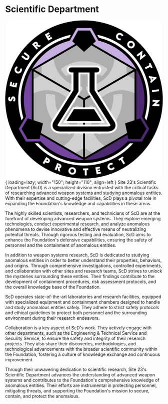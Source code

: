 # Scientific Department

![ScD Logo](images/logo.png){ loading=lazy; width="150"; height="110"; align=left } Site 23's Scientific Department (ScD) is a specialized division entrusted with the critical tasks of researching advanced weapon systems and studying anomalous entities. With their expertise and cutting-edge facilities, ScD plays a pivotal role in expanding the Foundation's knowledge and capabilities in these areas.

The highly skilled scientists, researchers, and technicians of ScD are at the forefront of developing advanced weapon systems. They explore emerging technologies, conduct experimental research, and analyze anomalous phenomena to devise innovative and effective means of neutralizing potential threats. Through rigorous testing and evaluation, ScD aims to enhance the Foundation's defensive capabilities, ensuring the safety of personnel and the containment of anomalous entities.

In addition to weapon systems research, ScD is dedicated to studying anomalous entities in order to better understand their properties, behaviors, and origins. Through comprehensive investigations, controlled experiments, and collaboration with other sites and research teams, ScD strives to unlock the mysteries surrounding these entities. Their findings contribute to the development of containment procedures, risk assessment protocols, and the overall knowledge base of the Foundation.

ScD operates state-of-the-art laboratories and research facilities, equipped with specialized equipment and containment chambers designed to handle and study anomalous entities safely. They adhere to strict safety protocols and ethical guidelines to protect both personnel and the surrounding environment during their research endeavors.

Collaboration is a key aspect of ScD's work. They actively engage with other departments, such as the Engineering & Technical Service and Security Service, to ensure the safety and integrity of their research projects. They also share their discoveries, methodologies, and technological advancements with the broader scientific community within the Foundation, fostering a culture of knowledge exchange and continuous improvement.

Through their unwavering dedication to scientific research, Site 23's Scientific Department advances the understanding of advanced weapon systems and contributes to the Foundation's comprehensive knowledge of anomalous entities. Their efforts are instrumental in protecting personnel, mitigating threats, and supporting the Foundation's mission to secure, contain, and protect the anomalous.